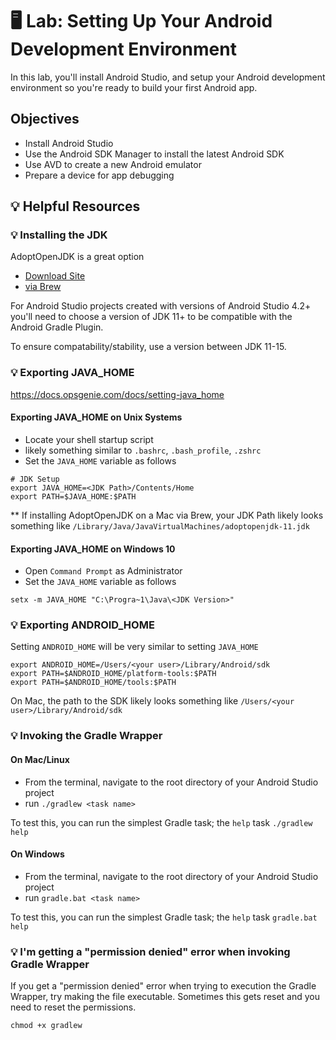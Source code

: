 # 🖥 Lab: Setting Up Your Android Development Environment
In this lab, you'll install Android Studio, and setup your Android development environment so you're ready to build your first Android app.

## Objectives
- Install Android Studio
- Use the Android SDK Manager to install the latest Android SDK
- Use AVD to create a new Android emulator
- Prepare a device for app debugging


## 💡 Helpful Resources

### 💡 Installing the JDK
AdoptOpenJDK is a great option
- [Download Site](https://adoptopenjdk.net/)
- [via Brew](https://github.com/AdoptOpenJDK/homebrew-openjdk)

For Android Studio projects created with versions of Android Studio 4.2+ you'll need to choose a version of JDK 11+ to be compatible with the Android Gradle Plugin.

To ensure compatability/stability, use a version between JDK 11-15.

### 💡 Exporting JAVA_HOME
https://docs.opsgenie.com/docs/setting-java_home

#### Exporting JAVA_HOME on Unix Systems
- Locate your shell startup script
- likely something similar to `.bashrc`, `.bash_profile`, `.zshrc`
- Set the `JAVA_HOME` variable as follows
```
# JDK Setup
export JAVA_HOME=<JDK Path>/Contents/Home
export PATH=$JAVA_HOME:$PATH
```

** If installing AdoptOpenJDK on a Mac via Brew, your JDK Path likely looks something like
`/Library/Java/JavaVirtualMachines/adoptopenjdk-11.jdk`

#### Exporting JAVA_HOME on Windows 10
- Open `Command Prompt` as Administrator
- Set the `JAVA_HOME` variable as follows
```
setx -m JAVA_HOME "C:\Progra~1\Java\<JDK Version>"
```

### 💡 Exporting ANDROID_HOME
Setting `ANDROID_HOME` will be very similar to setting `JAVA_HOME`

```
export ANDROID_HOME=/Users/<your user>/Library/Android/sdk
export PATH=$ANDROID_HOME/platform-tools:$PATH
export PATH=$ANDROID_HOME/tools:$PATH
```

On Mac, the path to the SDK likely looks something like `/Users/<your user>/Library/Android/sdk`

### 💡 Invoking the Gradle Wrapper

#### On Mac/Linux
- From the terminal, navigate to the root directory of your Android Studio project
- run `./gradlew <task name>`

To test this, you can run the simplest Gradle task; the `help` task `./gradlew help`

#### On Windows
- From the terminal, navigate to the root directory of your Android Studio project
- run `gradle.bat <task name>`

To test this, you can run the simplest Gradle task; the `help` task `gradle.bat help`

### 💡 I'm getting a "permission denied" error when invoking Gradle Wrapper
If you get a "permission denied" error when trying to execution the Gradle Wrapper, try making the file executable.
Sometimes this gets reset and you need to reset the permissions.

`chmod +x gradlew`